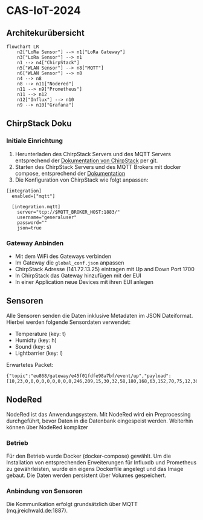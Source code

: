 # CAS-IoT-2024

## Architekurübersicht
```mermaid 
flowchart LR
    n2["LoRa Sensor"] --> n1["LoRa Gateway"]
    n3["LoRa Sensor"] --> n1
    n1 --> n4["ChirpStack"]
    n5["WLAN Sensor"] --> n8["MQTT"]
    n6["WLAN Sensor"] --> n8
    n4 --> n8
    n8 --> n11["Nodered"]
    n11 --> n9["Prometheus"]
    n11 --> n12
    n12["Influx"] --> n10
    n9 --> n10["Grafana"]
```

## ChirpStack Doku

### Initiale Einrichtung
1. Herunterladen des ChirpStack Servers und des MQTT Servers entsprechend der [Dokumentation von ChirpStack](https://www.chirpstack.io/docs/getting-started/docker.html) per git.
2. Starten des ChirpStack Servers und des MQTT Brokers mit docker compose, entsprechend der [Dokumentation](https://github.com/chirpstack/chirpstack-docker)
3. Die Konfiguration von ChirpStack wie folgt anpassen:
```
[integration]
  enabled=["mqtt"]

  [integration.mqtt]
    server="tcp://$MQTT_BROKER_HOST:1883/"
    username="generaluser"
    password=""
    json=true
```

### Gateway Anbinden 
* Mit dem WiFi des Gateways verbinden 
* Im Gateway die `global_conf.json` anpassen 
* ChirpStack Adresse (141.72.13.25) eintragen mit Up and Down Port 1700 
* In ChirpStack das Gateway hinzufügen mit der EUI
* In einer Application neue Devices mit ihren EUI anlegen 

## Sensoren
Alle Sensoren senden die Daten inklusive Metadaten im JSON Dateiformat. Hierbei werden folgende Sensordaten verwendet:
* Temperature   (key: t)
* Humidty       (key: h)
* Sound	        (key: s)
* Lightbarrier  (key: l)

Erwartetes Packet:
```
{"topic":"eu868/gateway/e45f01fdfe98a7bf/event/up","payload":[10,23,0,0,0,0,0,0,0,0,0,246,209,15,30,32,58,180,168,63,152,70,75,12,36,34,18,8,224,233,132,158,3,18,10,26,8,8,200,208,7,16,9,40,1,42,65,10,16,101,52,53,102,48,49,102,100,102,101,57,56,97,55,98,102,16,239,177,3,26,12,8,133,163,235,182,6,16,216,129,221,208,2,48,231,255,255,255,255,255,255,255,255,1,61,205,204,60,65,64,1,72,1,106,4,70,223,224,193,128,1,2],"qos":0,"retain":false,"_msgid":"ecd14cfb43995f81"}
```

## NodeRed
NodeRed ist das Anwendungsystem. Mit NodeRed wird ein Preprocessing durchgeführt, bevor Daten in die Datenbank eingespeist werden.
Weiterhin können über NodeRed komplizer
### Betrieb
Für den Betrieb wurde Docker (docker-compose) gewählt. Um die Installation von entsprechenden Erweiterungen für Influxdb und Prometheus zu gewährleisten, wurde ein eigens Dockerfile angelegt und das Image gebaut.
Die Daten werden persistent über Volumes gespeichert.

### Anbindung von Sensoren
Die Kommunikation erfolgt grundsätzlich über MQTT (mq.jreichwald.de:1887). 
 
